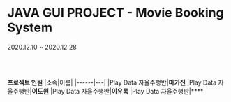 # JAVA GUI PROJECT - Movie Booking System
2020.12.10 ~ 2020.12.28

</br>
</br>

**프로젝트 인원**
|소속|이름|
|------|---|
|Play Data 자율주행반|**마가진**
|Play Data 자율주행반|**이도원**
|Play Data 자율주행반|**이유록**
|Play Data 자율주행반|****

</br>
</br>
